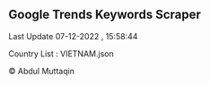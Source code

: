 

## Google Trends Keywords Scraper 
 
Last Update 07-12-2022 , 15:58:44

Country List :
VIETNAM.json



© Abdul Muttaqin 
